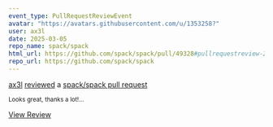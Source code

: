 ```yaml
---
event_type: PullRequestReviewEvent
avatar: "https://avatars.githubusercontent.com/u/1353258?"
user: ax3l
date: 2025-03-05
repo_name: spack/spack
html_url: https://github.com/spack/spack/pull/49328#pullrequestreview-2662754568
repo_url: https://github.com/spack/spack
---
```


<a href='https://github.com/ax3l' target='_blank'>ax3l</a> <a href='https://github.com/spack/spack/pull/49328#pullrequestreview-2662754568' target='_blank'>reviewed</a> a <a href='https://github.com/spack/spack/pull/49328' target='_blank'>spack/spack pull request</a>

<small>Looks great, thanks a lot!...</small>

<a href='https://github.com/spack/spack/pull/49328#pullrequestreview-2662754568' target='_blank'>View Review</a>